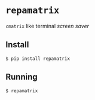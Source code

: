 # `repamatrix`

`cmatrix` like terminal *screen saver*

## Install

```
$ pip install repamatrix
```

## Running

```
$ repamatrix
```


